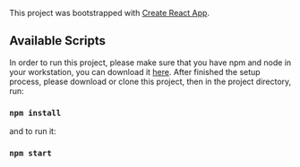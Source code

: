 This project was bootstrapped with [Create React App](https://github.com/facebook/create-react-app).

## Available Scripts
In order to run this project, please make sure that you have npm and node in your workstation, you can download it [here](https://https://nodejs.org/en/).
After finished the setup process, please download or clone this project, then in the project directory, run:
### `npm install`
and to run it:
### `npm start`

